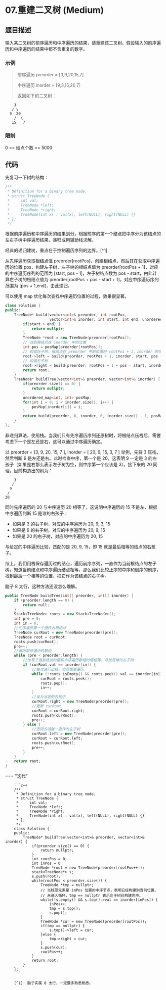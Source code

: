 # 07.重建二叉树 (Medium)

## 题目描述

输入某二叉树的前序遍历和中序遍历的结果，请重建该二叉树。假设输入的前序遍历和中序遍历的结果中都不含重复的数字。

### 示例

> 前序遍历 preorder = [3,9,20,15,7]
>
> 中序遍历 inorder = [9,3,15,20,7]
>
> 返回如下的二叉树：

```
    3
   / \
  9  20
    /  \
   15   7
```

### 限制

0 <= 结点个数 <= 5000

## 代码

先复习一下树的结构：

```c++
/**
 * Definition for a binary tree node.
 * struct TreeNode {
 *     int val;
 *     TreeNode *left;
 *     TreeNode *right;
 *     TreeNode(int x) : val(x), left(NULL), right(NULL) {}
 * };
 */
```

根据前序遍历和中序遍历的结果划分，根据前序的第一个结点把中序分为该结点的左右子树中序遍历结果，递归或用辅助栈求解。

经典的递归建树，重点在于控制遍历序列的边界。[^1]

从先序遍历获取根结点值 preorder[rootPos]，创建根结点，然后其在获取中序遍历的位置 pos，构建左子树，左子树的根结点值为 preorder[rootPos + 1]，对应的中序遍历序列的范围为 [start, pos - 1]，左子树结点数为 pos - start，由此计算右子树的根结点值为 preorder[rootPos + pos - start + 1]，对应中序遍历序列范围为 [pos + 1,end]，由此递归。

可以使用 map 优化每次查找中序遍历位置的过程，效果很显著。

```c++
class Solution {
public:
    TreeNode* build(vector<int>& preorder, int rootPos,
                    vector<int>& inorder, int start, int end, unordered_map<int, int>& posMap) {
        if(start > end) {
            return nullptr;
        }
        TreeNode *root = new TreeNode(preorder[rootPos]);
        // 找到根结点在 inorder 中的位置
        int pos = posMap[preorder[rootPos]];
        // 构造左子树，根结点在 preorder 中的位置时 rootPos + 1，inorder 的范围时 [start, pos - 1]
        root->left = build(preorder, rootPos + 1, inorder, start, pos - 1, posMap);
        // 构造右子树
        root->right = build(preorder, rootPos + 1 + pos - start, inorder, pos + 1, end, posMap);
        return root;
    }
    TreeNode* buildTree(vector<int>& preorder, vector<int>& inorder) {
        if(preorder.size() == 0) {
            return nullptr;
        }
        unordered_map<int, int> posMap;
        for(int i = 0; i < inorder.size(); i++) {
            posMap[inorder[i]] = i;
        }
        return build(preorder, 0, inorder, 0, inorder.size() - 1, posMap);
    }
};
```

非递归算法，使用栈。当我们只有先序遍历序列还原树时，将根结点压栈后，需要考虑下一个是左还是右，这可以通过中序遍历确定。

以 preorder = [3, 9, 20, 15, 7 ], inorder = [ 20, 9, 15, 3, 7 ] 举例，先将 3 压栈，然后判断 9 是左还是右。此时检查中序，第一个是 20，这表明 9 一定是 3 的左孩子（如果是右那么表示左子树为空，则中序第一个应该是 3）。接下来的 20 同理，目前构造出的树为：

```
    3
   /
  9
 /
20
```

同时先序遍历的 20 与中序遍历 20 相等了，这说明中序遍历的 15 不是左，根据中序遍历判断 15 是谁的右孩子：

- 如果是 3 的右子树，对应的中序遍历为 20, 9, 3, 15
- 如果是 9 的右子树，对应的中序遍历为 20, 9, 15
- 如果是 20 的右子树，对应的中序遍历为 20, 15

与给定的中序遍历比较，匹配的是 20, 9, 15，即 15 就是最后相等的结点的右孩子。

综上，我们用栈保存遍历过的结点，遍历前序序列，一直作为当前根结点的左子树，知道当前结点和中序遍历结点相等，那么我们比较正序的中序和倒序的前序，找到最后一个相等的位置，把它作为该结点的右子树。

脑子 8 太行，这种方法还没怎么理解。

```c++
public TreeNode buildTree(int[] preorder, int[] inorder) {
    if (preorder.length == 0) {
        return null;
    }
    Stack<TreeNode> roots = new Stack<TreeNode>();
    int pre = 0;
    int in = 0;
    //先序遍历第一个值作为根结点
    TreeNode curRoot = new TreeNode(preorder[pre]);
    TreeNode root = curRoot;
    roots.push(curRoot);
    pre++;
    //遍历前序遍历的数组
    while (pre < preorder.length) {
        //出现了当前结点的值和中序遍历数组的值相等，寻找是谁的右子树
        if (curRoot.val == inorder[in]) {
            //每次进行出栈，实现倒着遍历
            while (!roots.isEmpty() && roots.peek().val == inorder[in]) {
                curRoot = roots.peek();
                roots.pop();
                in++;
            }
            //设为当前的右孩子
            curRoot.right = new TreeNode(preorder[pre]);
            //更新 curRoot
            curRoot = curRoot.right;
            roots.push(curRoot);
            pre++;
        } else {
            //否则的话就一直作为左子树
            curRoot.left = new TreeNode(preorder[pre]);
            curRoot = curRoot.left;
            roots.push(curRoot);
            pre++;
        }
    }
    return root;
}

```

=== "迭代"

		```c++
		/**
		 * Definition for a binary tree node.
		 * struct TreeNode {
		 *     int val;
		 *     TreeNode *left;
		 *     TreeNode *right;
		 *     TreeNode(int x) : val(x), left(NULL), right(NULL) {}
		 * };
		 */
		class Solution {
		public:
		    TreeNode* buildTree(vector<int>& preorder, vector<int>& inorder) {
		        if(preorder.size() == 0) {
		            return nullptr;
		        }
		        int rootPos = 0;
		        int inPos = 0
		        TreeNode *root = new TreeNode(preorder[rootPos++]);
		        stack<TreeNode*> s;
		        s.push(root);
		        while(rootPos < preorder.size()) {
		            TreeNode *tmp = nullptr;
		            // 当栈顶元素是 inPos 位置的中序节点，表明已经构建到当前位置。
		            // 未进入循环，tmp == nullptr 表示左子树已构建完毕。
		            while(!s.empty() && s.top()->val == inorder[inPos]) {
		                inPos++;
		                tmp = s.top();
		                s.pop();
		            }
		            TreeNode *cur = new TreeNode(preorder[rootPos]);
		            if(tmp == nullptr) {
		                s.top()->left = cur;
		            }else {
		                tmp->right = cur;
		            }
		            s.push(cur);
		            rootPos++;
		        }
		        return root;
		    }
		};
		```
		
		[^1]: 脑子实属 8 太行，一定要多熟悉熟悉。
